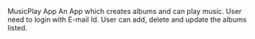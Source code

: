 MusicPlay App
An App which creates albums and can play music. User need to login with E-mail Id.
User can add, delete and update the albums listed.
